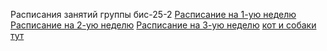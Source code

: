 Расписания занятий группы бис-25-2
[Расписание на 1-ую неделю](./timetable_1w.md)
[Расписание на 2-ую неделю](./timetable_2w.md)
[Расписание на 3-ую неделю](./timetable_3w.md)
[кот и собаки тут](собаки.jpg)
